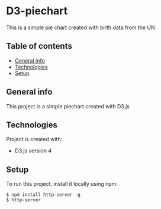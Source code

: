 # D3-piechart
This is a simple pie chart created with birth data from the UN
## Table of contents
* [General info](#general-info)
* [Technologies](#technologies)
* [Setup](#setup)

## General info
This project is a simple piechart created with D3.js
	
## Technologies
Project is created with:
* D3.js version 4
	
## Setup
To run this project, install it locally using npm:

```
$ npm install http-server -g
$ http-server
```
